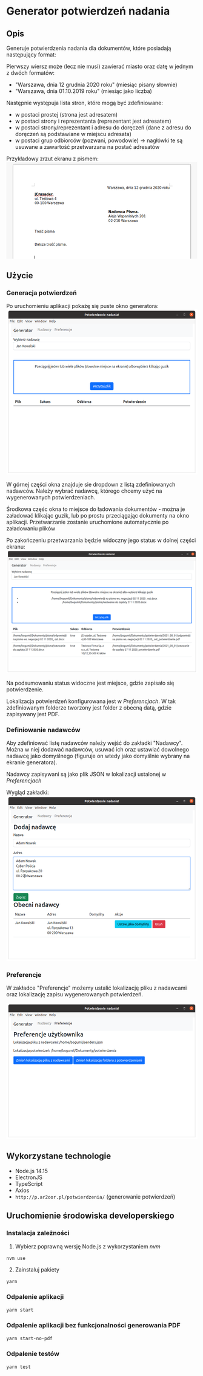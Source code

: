 # Generator potwierdzeń nadania

## Opis
Generuje potwierdzenia nadania dla dokumentów, które posiadają następujący format:

Pierwszy wiersz może (lecz nie musi) zawierać miasto oraz datę w jednym z dwóch formatów:
- "Warszawa, dnia 12 grudnia 2020 roku" (miesiąc pisany słownie)
- "Warszawa, dnia 01.10.2019 roku" (miesiąc jako liczba)

Następnie występuja lista stron, które mogą być zdefiniowane:
- w postaci prostej (strona jest adresatem)
- w postaci strony i reprezentanta (reprezentant jest adresatem)
- w postaci strony/reprezentant i adresu do doręczeń (dane z adresu do doręczeń są podstawiane w miejscu adresata)
- w postaci grup odbiorców (pozwani, powodowie) -> nagłówki te są usuwane a zawartość przetwarzana na postać adresatów 

Przykładowy zrzut ekranu z pismem:
![Przykładowy dokument](/docs/sample-document.png)

## Użycie
### Generacja potwierdzeń

Po uruchomieniu aplikacji pokażę się puste okno generatora:
![Puste okno generatora](/docs/generator-main.png)

W górnej części okna znajduje sie dropdown z listą zdefiniowanych nadawców. Należy wybrać nadawcę, którego chcemy użyć na wygenerowanych potwierdzeniach.

Środkowa częśc okna to miejsce do ładowania dokumentów - można je załadować klikając guzik, lub po prostu przeciągając dokumenty na okno aplikacji.
Przetwarzanie zostanie uruchomione automatycznie po załadowaniu plików

Po zakończeniu przetwarzania będzie widoczny jego status w dolnej części ekranu:
![Okno generatora z podsumowaniem](/docs/generator-status.png)

Na podsumowaniu status widoczne jest miejsce, gdzie zapisało się potwierdzenie.

Lokalizacja potwierdzeń konfigurowana jest w *Preferencjach*. W tak zdefiniowanym folderze tworzony jest folder z obecną datą, gdzie zapisywany jest PDF.

### Definiowanie nadawców

Aby zdefiniować listę nadawców należy wejść do zakładki "Nadawcy".
Można w niej dodawać nadawców, usuwać ich oraz ustawiać dowolnego nadawcę jako domyślnego (figuruje on wtedy jako domyślnie wybrany na ekranie generatora).

Nadawcy zapisywani są jako plik JSON w lokalizacji ustalonej w *Preferencjach*

Wygląd zakładki:
![Okno nadawców](/docs/senders.png)

### Preferencje

W zakładce "Preferencje" możemy ustalić lokalizację pliku z nadawcami oraz lokalizację zapisu wygenerowanych potwierdzeń.

![Okno preferencji](/docs/preferences-tab.png)


## Wykorzystane technologie
- Node.js 14.15
- ElectronJS
- TypeScript
- Axios
- `http://p.ar2oor.pl/potwierdzenia/` (generowanie potwierdzeń)

## Uruchomienie środowiska developerskiego

### Instalacja zależności
1. Wybierz poprawną wersję Node.js z wykorzystaniem *nvm*
```
nvm use
```

2. Zainstaluj pakiety
```
yarn
```

### Odpalenie aplikacji
```
yarn start
```

### Odpalenie aplikacji bez funkcjonalności generowania PDF
```
yarn start-no-pdf
```

### Odpalenie testów
```
yarn test
```

